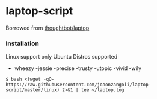 laptop-script
=============

Borrowed from [thoughtbot/laptop](https://github.com/thoughtbot/laptop)

### Installation
Linux support only
Ubuntu Distros supported 
 - wheezy
 -jessie
 -precise
 -trusty
 -utopic
 -vivid
 -wily

```shell
$ bash <(wget -qO- https://raw.githubusercontent.com/joaonzangoii/laptop-script/master/linux) 2>&1 | tee ~/laptop.log
```
